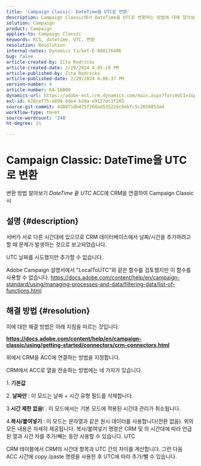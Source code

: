 ```yaml
---
title: 'Campaign Classic: DateTime을 UTC로 변환'
description: Campaign Classic에서 DateTime을 UTC로 변환하는 방법에 대해 알아보기
solution: Campaign
product: Campaign
applies-to: Campaign Classic
keywords: KCS, datetime, UTC, 변환
resolution: Resolution
internal-notes: Dynamics ticket-E-000176496
bug: false
article-created-by: Zita Rodricks
article-created-date: 2/29/2024 4:05:19 PM
article-published-by: Zita Rodricks
article-published-date: 2/29/2024 4:06:37 PM
version-number: 4
article-number: KA-16080
dynamics-url: https://adobe-ent.crm.dynamics.com/main.aspx?forceUCI=1&pagetype=entityrecord&etn=knowledgearticle&id=dcffda52-1cd7-ee11-9078-000d3a3110f0
exl-id: 628cef75-e898-4de4-b20a-e9127dc3f203
source-git-commit: 4d8871db475f268ad53522dc9ebfc5c2850853ad
workflow-type: tm+mt
source-wordcount: '240'
ht-degree: 1%

---
```


# Campaign Classic: DateTime을 UTC로 변환


변환 방법 알아보기 *DateTime* 끝 *UTC* ACC에 CRM을 연결하여 Campaign Classic 시

## 설명 {#description}


서버가 서로 다른 시간대에 있으므로 CRM 데이터베이스에서 날짜/시간을 추가하려고 할 때 문제가 발생하는 것으로 보고되었습니다.

UTC 날짜를 시도했지만 추가할 수 없습니다.

Adobe Campaign 설명서에서 &quot;LocalToUTC&quot;와 같은 함수를 검토했지만 이 함수를 사용할 수 없습니다.
https://docs.adobe.com/content/help/en/campaign-standard/using/managing-processes-and-data/filtering-data/list-of-functions.html


## 해결 방법 {#resolution}


이에 대한 해결 방법은 아래 지침을 따르는 것입니다.

<u><b>https://docs.adobe.com/content/help/en/campaign-classic/using/getting-started/connectors/crm-connectors.html </b></u>

위에서 CRM을 ACC에 연결하는 방법을 지정합니다.

CRM에서 ACC로 열을 전송하는 방법에는 네 가지가 있습니다.

1.<b> 기본값 </b>

2.<b> 날짜만</b> : 이 모드는 날짜 + 시간 유형 필드를 삭제합니다.

3.<b>시간 제한 없음</b>t : 이 모드에서는 기본 모드에 적용된 시간대 관리가 취소됩니다.

4.<b>복사/붙여넣기</b> : 이 모드는 문자열과 같은 원시 데이터를 사용합니다(전환 없음). 위의 모든 내용은 자세히 제공됩니다. 복사/붙여넣기 명령은 CRM 및 의 시간대에 따라 언급된 열과 시간 차를 추가/빼는 동안 사용할 수 있습니다. UTC

CRM 테이블에서 CRM의 시간대 항목과 UTC 간의 차이를 계산합니다. 그런 다음 ACC 시간에 copy /paste 명령을 사용한 후 UTC에 따라 추가/뺄 수 있습니다.
